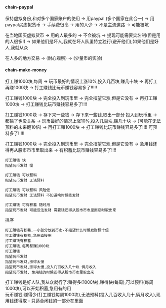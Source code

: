 
#### chain-paypal

保持虚拟身份,和对多个国家账户的使用 -> 用paypal (多个国家在此合一) -> 用paypal买虚拟货币 -> 手续费很高 -> 用的人少 -> 不是主流道路 -> 可能被坑

在当地国买虚拟货币 -> 用的人最多的 -> 不会被坑 -> 提现可能需要实名制(但是用的人很多!) -> 如果他们是坏人,我就在坏人队里特立独行(避开他们);如果他们是好人,我就从众

在人多的地方交易 -> (耐心观察) -> (少量币的实验)


#### chain-make-money

打工赚1000块,每周 -> 玩币最好的情况上涨10%,投入几百块,赚几十块 -> 再打工再赚1000块 -> 打工赚钱比玩币赚钱容易多了!!!!!

打工赚钱1000块 -> 完全投入到玩币里 -> 完全指望它涨,但是它没有 -> 再打工赚1000块 -> 打工赚钱比玩币赚钱容易多了!!!!

打工赚钱1000块 -> 存下来一些钱 -> 存下来一些钱,取出一部分 投入到玩币里 -> 都输了也没关系 -> 玩币最好的情况上涨10%,投入几百块,赚几十块 -> (可能在无法预料的未来翻10倍) -> 再打工赚1000块 -> 打工赚钱比玩币赚钱容易多了!!!! 可预料多了!!!!!

打工赚钱1000块 -> 完全投入到玩币里 -> 完全指望它涨,但是它没有 -> 急用钱还得再从股市币市里取出来 -> 有积蓄比玩币赚钱容易多了!!!!

```
打工赚钱 快
指望玩币发财 慢
```

```
打工赚钱 可以预料
指望玩币发财 无法预料
```

```
打工赚钱 可以预料 风险低
指望玩币发财 无法预料 不知道啥时候能发财
```

```
打工赚钱 可有积蓄 随时用
指望玩币发财 可能没法发财 需要钱还得从股市币市里面临时取出来
```

排序
```
打工赚钱有积蓄,一小部分放到币市-不指望什么时候发财翻十倍
打工赚钱有积蓄,急用直接用
打工赚钱有积蓄
打工赚钱,每周都赚1000块
打工赚钱
指望玩币发财
指望玩币发财,涨得太慢
指望玩币发财,涨得太慢,投入几百收入几十块 俩月收入
指望玩币发财, 急用钱的时候还得从股市币市里取出来
```
打工赚钱是好人队,我从众就行了:赚得多(1000块),赚得快(每周),可以预料(每周1000块),可以开始积蓄,急用有的用<br>
玩币赚钱:赚得少(打工赚钱每周1000块),无法预料(投入几百收入几十,俩月收入),现用钱还得取 - 只适合闲钱的一部分在里面

